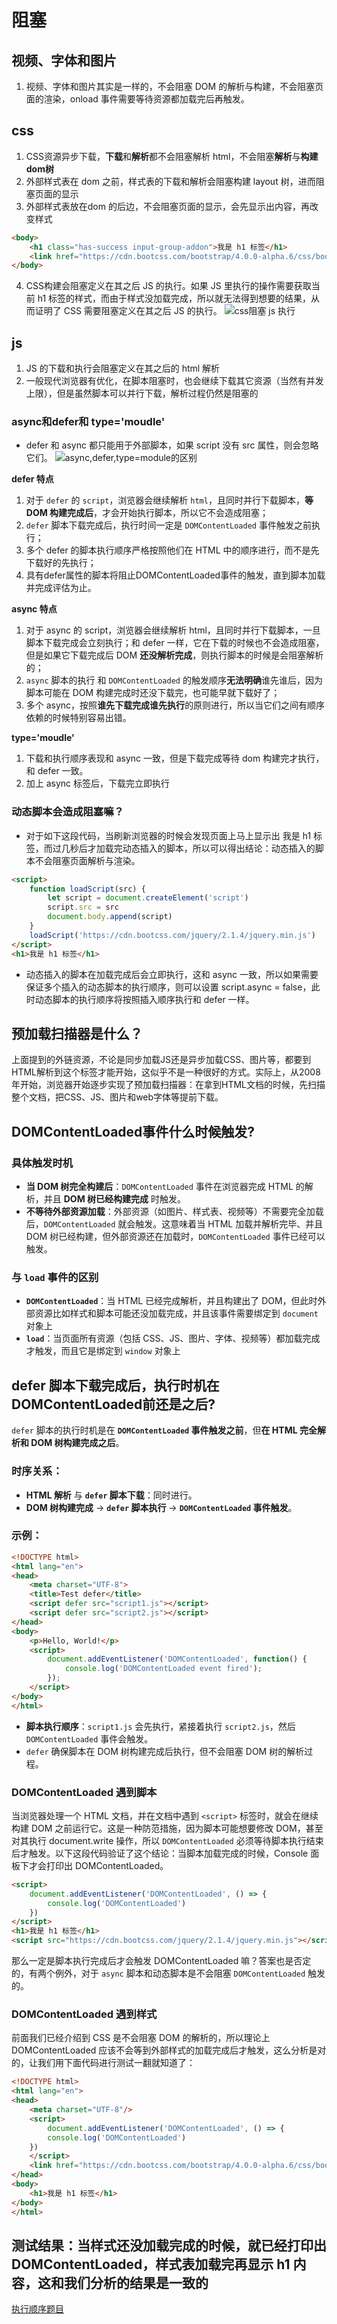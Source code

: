# 阻塞

## 视频、字体和图片
1. 视频、字体和图片其实是一样的，不会阻塞 DOM 的解析与构建，不会阻塞页面的渲染，onload 事件需要等待资源都加载完后再触发。

## css
1. CSS资源异步下载，**下载**和**解析**都不会阻塞解析 html，不会阻塞**解析**与**构建dom树**<link href='./style.css' rel='stylesheet'/>
2. 外部样式表在 dom 之前，样式表的下载和解析会阻塞构建 layout 树，进而阻塞页面的显示
3. 外部样式表放在dom 的后边，不会阻塞页面的显示，会先显示出内容，再改变样式
```html
<body>
    <h1 class="has-success input-group-addon">我是 h1 标签</h1>
    <link href="https://cdn.bootcss.com/bootstrap/4.0.0-alpha.6/css/bootstrap.css" rel="stylesheet" />
</body>
```
4. CSS构建会阻塞定义在其之后 JS 的执行。如果 JS 里执行的操作需要获取当前 h1 标签的样式，而由于样式没加载完成，所以就无法得到想要的结果，从而证明了 CSS 需要阻塞定义在其之后 JS 的执行。
![css阻塞 js 执行](https://pic1.zhimg.com/80/v2-4027eeb997d6a985c6f320469ee40a3a_1440w.webp?source=2c26e567)

## js
1. JS 的下载和执行会阻塞定义在其之后的 html 解析
2. 一般现代浏览器有优化，在脚本阻塞时，也会继续下载其它资源（当然有并发上限），但是虽然脚本可以并行下载，解析过程仍然是阻塞的
### async和defer和 type='moudle'
- defer 和 async 都只能用于外部脚本，如果 script 没有 src 属性，则会忽略它们。
![async,defer,type=module的区别](https://camo.githubusercontent.com/8a284bff955372ea4c5c797bd9fceef70e9cfc25353b043958d4dd63471c8a48/68747470733a2f2f627562757a6f752e6f73732d636e2d7368656e7a68656e2e616c6979756e63732e636f6d2f626c6f672f3230323031312f62726f777365725f3030392e706e67)

**defer 特点**
1. 对于 `defer` 的 `script`，浏览器会继续解析 `html`，且同时并行下载脚本，**等 DOM 构建完成后**，才会开始执行脚本，所以它不会造成阻塞；
2. `defer` 脚本下载完成后，执行时间一定是 `DOMContentLoaded` 事件触发之前执行；
3. 多个 defer 的脚本执行顺序严格按照他们在 HTML 中的顺序进行，而不是先下载好的先执行；
4. 具有defer属性的脚本将阻止DOMContentLoaded事件的触发，直到脚本加载并完成评估为止。

**async 特点**
1. 对于 async 的 script，浏览器会继续解析 html，且同时并行下载脚本，一旦脚本下载完成会立刻执行；和 defer 一样，它在下载的时候也不会造成阻塞，但是如果它下载完成后 DOM **还没解析完成**，则执行脚本的时候是会阻塞解析的；
2. `async` 脚本的执行 和 `DOMContentLoaded` 的触发顺序**无法明确**谁先谁后，因为脚本可能在 DOM 构建完成时还没下载完，也可能早就下载好了；
3. 多个 async，按照**谁先下载完成谁先执行**的原则进行，所以当它们之间有顺序依赖的时候特别容易出错。

**type='moudle'**
1. 下载和执行顺序表现和 async 一致，但是下载完成等待 dom 构建完才执行，和 defer 一致。
2. 加上 async 标签后，下载完立即执行

### 动态脚本会造成阻塞嘛？
- 对于如下这段代码，当刷新浏览器的时候会发现页面上马上显示出 我是 h1 标签，而过几秒后才加载完动态插入的脚本，所以可以得出结论：动态插入的脚本不会阻塞页面解析与渲染。
```html
<script>
    function loadScript(src) {
        let script = document.createElement('script')
        script.src = src
        document.body.append(script)
    }
    loadScript('https://cdn.bootcss.com/jquery/2.1.4/jquery.min.js')
</script>
<h1>我是 h1 标签</h1>
```
- 动态插入的脚本在加载完成后会立即执行，这和 async 一致，所以如果需要保证多个插入的动态脚本的执行顺序，则可以设置 script.async = false，此时动态脚本的执行顺序将按照插入顺序执行和 defer 一样。

## 预加载扫描器是什么？
上面提到的外链资源，不论是同步加载JS还是异步加载CSS、图片等，都要到HTML解析到这个标签才能开始，这似乎不是一种很好的方式。实际上，从2008年开始，浏览器开始逐步实现了预加载扫描器：在拿到HTML文档的时候，先扫描整个文档，把CSS、JS、图片和web字体等提前下载。


## DOMContentLoaded事件什么时候触发?

### 具体触发时机
- **当 DOM 树完全构建后**：`DOMContentLoaded` 事件在浏览器完成 HTML 的解析，并且 **DOM 树已经构建完成** 时触发。
- **不等待外部资源加载**：外部资源（如图片、样式表、视频等）不需要完全加载后，`DOMContentLoaded` 就会触发。这意味着当 HTML 加载并解析完毕、并且 DOM 树已经构建，但外部资源还在加载时，`DOMContentLoaded` 事件已经可以触发。

### 与 `load` 事件的区别
- **`DOMContentLoaded`**：当 HTML 已经完成解析，并且构建出了 DOM，但此时外部资源比如样式和脚本可能还没加载完成，并且该事件需要绑定到 `document` 对象上
- **`load`**：当页面所有资源（包括 CSS、JS、图片、字体、视频等）都加载完成才触发，而且它是绑定到 `window` 对象上

## defer 脚本下载完成后，执行时机在DOMContentLoaded前还是之后?
`defer` 脚本的执行时机是在 **`DOMContentLoaded` 事件触发之前**，但**在 HTML 完全解析和 DOM 树构建完成之后**。

### 时序关系：
- **HTML 解析** 与 **`defer` 脚本下载**：同时进行。
- **DOM 树构建完成** → **`defer` 脚本执行** → **`DOMContentLoaded` 事件触发**。

### 示例：

```html
<!DOCTYPE html>
<html lang="en">
<head>
    <meta charset="UTF-8">
    <title>Test defer</title>
    <script defer src="script1.js"></script>
    <script defer src="script2.js"></script>
</head>
<body>
    <p>Hello, World!</p>
    <script>
        document.addEventListener('DOMContentLoaded', function() {
            console.log('DOMContentLoaded event fired');
        });
    </script>
</body>
</html>
```

- **脚本执行顺序**：`script1.js` 会先执行，紧接着执行 `script2.js`，然后 `DOMContentLoaded` 事件会触发。
- `defer` 确保脚本在 DOM 树构建完成后执行，但不会阻塞 DOM 树的解析过程。

### DOMContentLoaded 遇到脚本
当浏览器处理一个 HTML 文档，并在文档中遇到 `<script>` 标签时，就会在继续构建 DOM 之前运行它。这是一种防范措施，因为脚本可能想要修改 DOM，甚至对其执行 document.write 操作，所以 `DOMContentLoaded` 必须等待脚本执行结束后才触发。以下这段代码验证了这个结论：当脚本加载完成的时候，Console 面板下才会打印出 DOMContentLoaded。
```html
<script>
    document.addEventListener('DOMContentLoaded', () => {
        console.log('DOMContentLoaded')
    })
</script>
<h1>我是 h1 标签</h1>
<script src="https://cdn.bootcss.com/jquery/2.1.4/jquery.min.js"></script>
```
那么一定是脚本执行完成后才会触发 DOMContentLoaded 嘛？答案也是否定的，有两个例外，对于 `async` 脚本和动态脚本是不会阻塞 `DOMContentLoaded` 触发的。

### DOMContentLoaded 遇到样式
前面我们已经介绍到 CSS 是不会阻塞 DOM 的解析的，所以理论上 DOMContentLoaded 应该不会等到外部样式的加载完成后才触发，这么分析是对的，让我们用下面代码进行测试一翻就知道了：
```html
<!DOCTYPE html>
<html lang="en">
<head>
    <meta charset="UTF-8"/>
    <script>
        document.addEventListener('DOMContentLoaded', () => {
        console.log('DOMContentLoaded')
    })
    </script>
    <link href="https://cdn.bootcss.com/bootstrap/4.0.0-alpha.6/css/bootstrap.css" rel="stylesheet"/>
</head>
<body>
    <h1>我是 h1 标签</h1>
</body>
</html>
```
测试结果：当样式还没加载完成的时候，就已经打印出 DOMContentLoaded，样式表加载完再显示 h1 内容，这和我们分析的结果是一致的
---
[执行顺序题目](https://zhuanlan.zhihu.com/p/637269351)